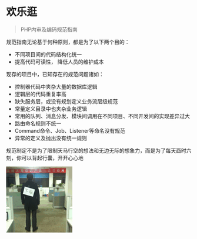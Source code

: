 # 欢乐逛

> PHP内审及编码规范指南

规范指南无论基于何种原则，都是为了以下两个目的：

* 不同项目间的代码结构化统一
* 提高代码可读性， 降低人员的维护成本

现存的项目中，已知存在的规范问题诸如：
- 控制器代码中夹杂大量的数据库逻辑
- 逻辑层的代码重复率高
- 缺失服务层，或没有规划定义业务流层级规范
- 常量定义目录中也夹杂业务逻辑
- 常用的队列、消息分发、模块间调用在不同项目、不同开发间的实现差异过大
- 路由命名规则不统一
- Command命令、Job、Listener等命名没有规范
- 异常的定义及抛出没有统一规则


规范制定不是为了限制天马行空的想法和无边无际的想象力，而是为了每天酉时六刻，你可以背起行囊，开开心心地

![冲呀 为了自由](./resource/j3g4.gif)
